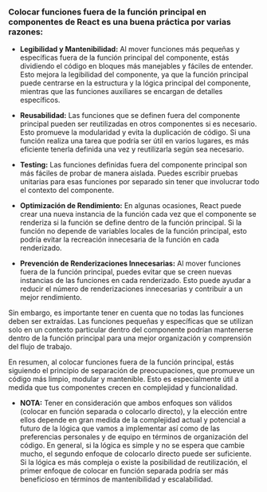 ### Colocar funciones fuera de la función principal en componentes de React es una buena práctica por varias razones:

- **Legibilidad y Mantenibilidad:** Al mover funciones más pequeñas y específicas fuera de la función principal del componente, estás dividiendo el código en bloques más manejables y fáciles de entender. Esto mejora la legibilidad del componente, ya que la función principal puede centrarse en la estructura y la lógica principal del componente, mientras que las funciones auxiliares se encargan de detalles específicos.

- **Reusabilidad:** Las funciones que se definen fuera del componente principal pueden ser reutilizadas en otros componentes si es necesario. Esto promueve la modularidad y evita la duplicación de código. Si una función realiza una tarea que podría ser útil en varios lugares, es más eficiente tenerla definida una vez y reutilizarla según sea necesario.

- **Testing:** Las funciones definidas fuera del componente principal son más fáciles de probar de manera aislada. Puedes escribir pruebas unitarias para esas funciones por separado sin tener que involucrar todo el contexto del componente.

- **Optimización de Rendimiento:** En algunas ocasiones, React puede crear una nueva instancia de la función cada vez que el componente se renderiza si la función se define dentro de la función principal. Si la función no depende de variables locales de la función principal, esto podría evitar la recreación innecesaria de la función en cada renderizado.

- **Prevención de Renderizaciones Innecesarias:** Al mover funciones fuera de la función principal, puedes evitar que se creen nuevas instancias de las funciones en cada renderizado. Esto puede ayudar a reducir el número de renderizaciones innecesarias y contribuir a un mejor rendimiento.

Sin embargo, es importante tener en cuenta que no todas las funciones deben ser extraídas. Las funciones pequeñas y específicas que se utilizan solo en un contexto particular dentro del componente podrían mantenerse dentro de la función principal para una mejor organización y comprensión del flujo de trabajo.

En resumen, al colocar funciones fuera de la función principal, estás siguiendo el principio de separación de preocupaciones, que promueve un código más limpio, modular y mantenible. Esto es especialmente útil a medida que tus componentes crecen en complejidad y funcionalidad.

- **NOTA:** Tener en consideración que ambos enfoques son válidos (colocar en función separada o colocarlo directo), y la elección entre ellos depende en gran medida de la complejidad actual y potencial a futuro de la lógica que vamos a implementar así como de las preferencias personales y de equipo en términos de organización del código. En general, si la lógica es simple y no se espera que cambie mucho, el segundo enfoque de colocarlo directo puede ser suficiente. Si la lógica es más compleja o existe la posibilidad de reutilización, el primer enfoque de colocar en función separada podría ser más beneficioso en términos de mantenibilidad y escalabilidad.

